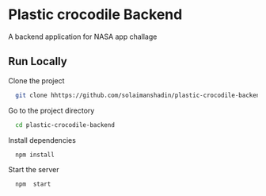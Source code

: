 
# Plastic crocodile Backend


A backend application for NASA app challage

## Run Locally

Clone the project

```bash
  git clone hhttps://github.com/solaimanshadin/plastic-crocodile-backend.git
```

Go to the project directory

```bash
  cd plastic-crocodile-backend
```

Install dependencies

```bash
  npm install
```

Start the server

```bash
  npm  start
```

  
